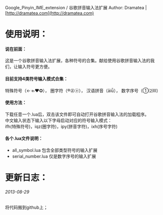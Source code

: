 Google\_Pinyin\_IME_extension / 谷歌拼音输入法扩展
Author: Dramatea | [http://dramatea.com](http://dramatea.com)



使用说明：
=================================================
#### 说在前面：  
这是一个谷歌拼音输入法扩展，各种符号的合集。献给使用谷歌拼音输入法的我们，让输入符号更方便。  

#### 目前支持4类符号输入模式合集：  
特殊符号（←☜❤✪）， 圈字符（®㊣ⓐ）， 汉语拼音（āíǚ）， 数字序号（①⑵Ⅲ）  

#### 使用方法：  
下载任意一个.lua后，双击该文件即可自动打开谷歌拼音输入法的加载程序。  
中文输入状态下输入以下字母启动对应的符号输入模式：  
ifh(特殊符号)，iqz(圈字符)，ipy(拼音字符)，ixh(序号字符)  

#### 各个.lua文件说明：<br />
+	all_symbol.lua 包含全部类型符号的输入扩展
+	serial_number.lua 仅是数字序号的输入扩展



更新日志：
=================================================
###### 2013-08-29
将代码搬到github上；
	

